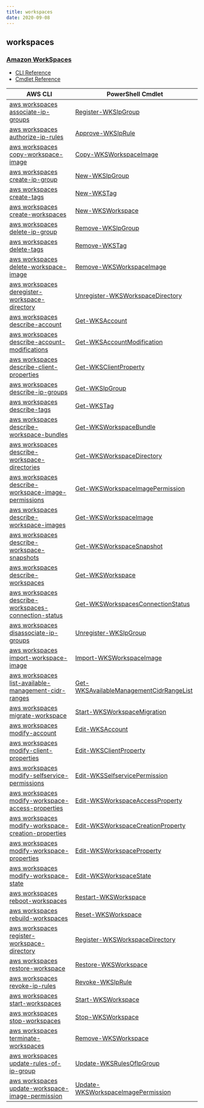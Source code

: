 ```yaml
---
title: workspaces
date: 2020-09-08
---
```


## workspaces

### [Amazon WorkSpaces](https://aws.amazon.com/workspaces/)

* [CLI Reference](https://docs.aws.amazon.com/cli/latest/reference/workspaces/index.html)
* [Cmdlet Reference](https://docs.aws.amazon.com/powershell/latest/reference/items/Amazon_WorkSpaces_cmdlets.html)

|AWS CLI|PowerShell Cmdlet|
|----|----|
|[aws workspaces associate-ip-groups](https://docs.aws.amazon.com/cli/latest/reference/workspaces/associate-ip-groups.html)|[Register-WKSIpGroup](https://docs.aws.amazon.com/powershell/latest/reference/items/Register-WKSIpGroup.html)|
|[aws workspaces authorize-ip-rules](https://docs.aws.amazon.com/cli/latest/reference/workspaces/authorize-ip-rules.html)|[Approve-WKSIpRule](https://docs.aws.amazon.com/powershell/latest/reference/items/Approve-WKSIpRule.html)|
|[aws workspaces copy-workspace-image](https://docs.aws.amazon.com/cli/latest/reference/workspaces/copy-workspace-image.html)|[Copy-WKSWorkspaceImage](https://docs.aws.amazon.com/powershell/latest/reference/items/Copy-WKSWorkspaceImage.html)|
|[aws workspaces create-ip-group](https://docs.aws.amazon.com/cli/latest/reference/workspaces/create-ip-group.html)|[New-WKSIpGroup](https://docs.aws.amazon.com/powershell/latest/reference/items/New-WKSIpGroup.html)|
|[aws workspaces create-tags](https://docs.aws.amazon.com/cli/latest/reference/workspaces/create-tags.html)|[New-WKSTag](https://docs.aws.amazon.com/powershell/latest/reference/items/New-WKSTag.html)|
|[aws workspaces create-workspaces](https://docs.aws.amazon.com/cli/latest/reference/workspaces/create-workspaces.html)|[New-WKSWorkspace](https://docs.aws.amazon.com/powershell/latest/reference/items/New-WKSWorkspace.html)|
|[aws workspaces delete-ip-group](https://docs.aws.amazon.com/cli/latest/reference/workspaces/delete-ip-group.html)|[Remove-WKSIpGroup](https://docs.aws.amazon.com/powershell/latest/reference/items/Remove-WKSIpGroup.html)|
|[aws workspaces delete-tags](https://docs.aws.amazon.com/cli/latest/reference/workspaces/delete-tags.html)|[Remove-WKSTag](https://docs.aws.amazon.com/powershell/latest/reference/items/Remove-WKSTag.html)|
|[aws workspaces delete-workspace-image](https://docs.aws.amazon.com/cli/latest/reference/workspaces/delete-workspace-image.html)|[Remove-WKSWorkspaceImage](https://docs.aws.amazon.com/powershell/latest/reference/items/Remove-WKSWorkspaceImage.html)|
|[aws workspaces deregister-workspace-directory](https://docs.aws.amazon.com/cli/latest/reference/workspaces/deregister-workspace-directory.html)|[Unregister-WKSWorkspaceDirectory](https://docs.aws.amazon.com/powershell/latest/reference/items/Unregister-WKSWorkspaceDirectory.html)|
|[aws workspaces describe-account](https://docs.aws.amazon.com/cli/latest/reference/workspaces/describe-account.html)|[Get-WKSAccount](https://docs.aws.amazon.com/powershell/latest/reference/items/Get-WKSAccount.html)|
|[aws workspaces describe-account-modifications](https://docs.aws.amazon.com/cli/latest/reference/workspaces/describe-account-modifications.html)|[Get-WKSAccountModification](https://docs.aws.amazon.com/powershell/latest/reference/items/Get-WKSAccountModification.html)|
|[aws workspaces describe-client-properties](https://docs.aws.amazon.com/cli/latest/reference/workspaces/describe-client-properties.html)|[Get-WKSClientProperty](https://docs.aws.amazon.com/powershell/latest/reference/items/Get-WKSClientProperty.html)|
|[aws workspaces describe-ip-groups](https://docs.aws.amazon.com/cli/latest/reference/workspaces/describe-ip-groups.html)|[Get-WKSIpGroup](https://docs.aws.amazon.com/powershell/latest/reference/items/Get-WKSIpGroup.html)|
|[aws workspaces describe-tags](https://docs.aws.amazon.com/cli/latest/reference/workspaces/describe-tags.html)|[Get-WKSTag](https://docs.aws.amazon.com/powershell/latest/reference/items/Get-WKSTag.html)|
|[aws workspaces describe-workspace-bundles](https://docs.aws.amazon.com/cli/latest/reference/workspaces/describe-workspace-bundles.html)|[Get-WKSWorkspaceBundle](https://docs.aws.amazon.com/powershell/latest/reference/items/Get-WKSWorkspaceBundle.html)|
|[aws workspaces describe-workspace-directories](https://docs.aws.amazon.com/cli/latest/reference/workspaces/describe-workspace-directories.html)|[Get-WKSWorkspaceDirectory](https://docs.aws.amazon.com/powershell/latest/reference/items/Get-WKSWorkspaceDirectory.html)|
|[aws workspaces describe-workspace-image-permissions](https://docs.aws.amazon.com/cli/latest/reference/workspaces/describe-workspace-image-permissions.html)|[Get-WKSWorkspaceImagePermission](https://docs.aws.amazon.com/powershell/latest/reference/items/Get-WKSWorkspaceImagePermission.html)|
|[aws workspaces describe-workspace-images](https://docs.aws.amazon.com/cli/latest/reference/workspaces/describe-workspace-images.html)|[Get-WKSWorkspaceImage](https://docs.aws.amazon.com/powershell/latest/reference/items/Get-WKSWorkspaceImage.html)|
|[aws workspaces describe-workspace-snapshots](https://docs.aws.amazon.com/cli/latest/reference/workspaces/describe-workspace-snapshots.html)|[Get-WKSWorkspaceSnapshot](https://docs.aws.amazon.com/powershell/latest/reference/items/Get-WKSWorkspaceSnapshot.html)|
|[aws workspaces describe-workspaces](https://docs.aws.amazon.com/cli/latest/reference/workspaces/describe-workspaces.html)|[Get-WKSWorkspace](https://docs.aws.amazon.com/powershell/latest/reference/items/Get-WKSWorkspace.html)|
|[aws workspaces describe-workspaces-connection-status](https://docs.aws.amazon.com/cli/latest/reference/workspaces/describe-workspaces-connection-status.html)|[Get-WKSWorkspacesConnectionStatus](https://docs.aws.amazon.com/powershell/latest/reference/items/Get-WKSWorkspacesConnectionStatus.html)|
|[aws workspaces disassociate-ip-groups](https://docs.aws.amazon.com/cli/latest/reference/workspaces/disassociate-ip-groups.html)|[Unregister-WKSIpGroup](https://docs.aws.amazon.com/powershell/latest/reference/items/Unregister-WKSIpGroup.html)|
|[aws workspaces import-workspace-image](https://docs.aws.amazon.com/cli/latest/reference/workspaces/import-workspace-image.html)|[Import-WKSWorkspaceImage](https://docs.aws.amazon.com/powershell/latest/reference/items/Import-WKSWorkspaceImage.html)|
|[aws workspaces list-available-management-cidr-ranges](https://docs.aws.amazon.com/cli/latest/reference/workspaces/list-available-management-cidr-ranges.html)|[Get-WKSAvailableManagementCidrRangeList](https://docs.aws.amazon.com/powershell/latest/reference/items/Get-WKSAvailableManagementCidrRangeList.html)|
|[aws workspaces migrate-workspace](https://docs.aws.amazon.com/cli/latest/reference/workspaces/migrate-workspace.html)|[Start-WKSWorkspaceMigration](https://docs.aws.amazon.com/powershell/latest/reference/items/Start-WKSWorkspaceMigration.html)|
|[aws workspaces modify-account](https://docs.aws.amazon.com/cli/latest/reference/workspaces/modify-account.html)|[Edit-WKSAccount](https://docs.aws.amazon.com/powershell/latest/reference/items/Edit-WKSAccount.html)|
|[aws workspaces modify-client-properties](https://docs.aws.amazon.com/cli/latest/reference/workspaces/modify-client-properties.html)|[Edit-WKSClientProperty](https://docs.aws.amazon.com/powershell/latest/reference/items/Edit-WKSClientProperty.html)|
|[aws workspaces modify-selfservice-permissions](https://docs.aws.amazon.com/cli/latest/reference/workspaces/modify-selfservice-permissions.html)|[Edit-WKSSelfservicePermission](https://docs.aws.amazon.com/powershell/latest/reference/items/Edit-WKSSelfservicePermission.html)|
|[aws workspaces modify-workspace-access-properties](https://docs.aws.amazon.com/cli/latest/reference/workspaces/modify-workspace-access-properties.html)|[Edit-WKSWorkspaceAccessProperty](https://docs.aws.amazon.com/powershell/latest/reference/items/Edit-WKSWorkspaceAccessProperty.html)|
|[aws workspaces modify-workspace-creation-properties](https://docs.aws.amazon.com/cli/latest/reference/workspaces/modify-workspace-creation-properties.html)|[Edit-WKSWorkspaceCreationProperty](https://docs.aws.amazon.com/powershell/latest/reference/items/Edit-WKSWorkspaceCreationProperty.html)|
|[aws workspaces modify-workspace-properties](https://docs.aws.amazon.com/cli/latest/reference/workspaces/modify-workspace-properties.html)|[Edit-WKSWorkspaceProperty](https://docs.aws.amazon.com/powershell/latest/reference/items/Edit-WKSWorkspaceProperty.html)|
|[aws workspaces modify-workspace-state](https://docs.aws.amazon.com/cli/latest/reference/workspaces/modify-workspace-state.html)|[Edit-WKSWorkspaceState](https://docs.aws.amazon.com/powershell/latest/reference/items/Edit-WKSWorkspaceState.html)|
|[aws workspaces reboot-workspaces](https://docs.aws.amazon.com/cli/latest/reference/workspaces/reboot-workspaces.html)|[Restart-WKSWorkspace](https://docs.aws.amazon.com/powershell/latest/reference/items/Restart-WKSWorkspace.html)|
|[aws workspaces rebuild-workspaces](https://docs.aws.amazon.com/cli/latest/reference/workspaces/rebuild-workspaces.html)|[Reset-WKSWorkspace](https://docs.aws.amazon.com/powershell/latest/reference/items/Reset-WKSWorkspace.html)|
|[aws workspaces register-workspace-directory](https://docs.aws.amazon.com/cli/latest/reference/workspaces/register-workspace-directory.html)|[Register-WKSWorkspaceDirectory](https://docs.aws.amazon.com/powershell/latest/reference/items/Register-WKSWorkspaceDirectory.html)|
|[aws workspaces restore-workspace](https://docs.aws.amazon.com/cli/latest/reference/workspaces/restore-workspace.html)|[Restore-WKSWorkspace](https://docs.aws.amazon.com/powershell/latest/reference/items/Restore-WKSWorkspace.html)|
|[aws workspaces revoke-ip-rules](https://docs.aws.amazon.com/cli/latest/reference/workspaces/revoke-ip-rules.html)|[Revoke-WKSIpRule](https://docs.aws.amazon.com/powershell/latest/reference/items/Revoke-WKSIpRule.html)|
|[aws workspaces start-workspaces](https://docs.aws.amazon.com/cli/latest/reference/workspaces/start-workspaces.html)|[Start-WKSWorkspace](https://docs.aws.amazon.com/powershell/latest/reference/items/Start-WKSWorkspace.html)|
|[aws workspaces stop-workspaces](https://docs.aws.amazon.com/cli/latest/reference/workspaces/stop-workspaces.html)|[Stop-WKSWorkspace](https://docs.aws.amazon.com/powershell/latest/reference/items/Stop-WKSWorkspace.html)|
|[aws workspaces terminate-workspaces](https://docs.aws.amazon.com/cli/latest/reference/workspaces/terminate-workspaces.html)|[Remove-WKSWorkspace](https://docs.aws.amazon.com/powershell/latest/reference/items/Remove-WKSWorkspace.html)|
|[aws workspaces update-rules-of-ip-group](https://docs.aws.amazon.com/cli/latest/reference/workspaces/update-rules-of-ip-group.html)|[Update-WKSRulesOfIpGroup](https://docs.aws.amazon.com/powershell/latest/reference/items/Update-WKSRulesOfIpGroup.html)|
|[aws workspaces update-workspace-image-permission](https://docs.aws.amazon.com/cli/latest/reference/workspaces/update-workspace-image-permission.html)|[Update-WKSWorkspaceImagePermission](https://docs.aws.amazon.com/powershell/latest/reference/items/Update-WKSWorkspaceImagePermission.html)|

